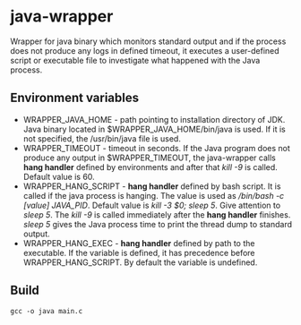 # java-wrapper
Wrapper for java binary which monitors standard output and if the process does not produce any logs in defined timeout, it executes a user-defined script or executable file to investigate what happened with the Java process.

## Environment variables
* WRAPPER\_JAVA\_HOME - path pointing to installation directory of JDK. Java binary located in $WRAPPER\_JAVA\_HOME/bin/java is used. If it is not specified, the /usr/bin/java file is used.
* WRAPPER\_TIMEOUT - timeout in seconds. If the Java program does not produce any output in $WRAPPER\_TIMEOUT, the java-wrapper calls **hang handler** defined by environments and after that *kill -9* is called. Default value is 60.
* WRAPPER_HANG_SCRIPT - **hang handler** defined by bash script. It is called if the java process is hanging. The value is used as */bin/bash -c [value] JAVA_PID*. Default value is *kill -3 $0; sleep 5*. Give attention to *sleep 5*. The *kill -9* is called immediately after the **hang handler** finishes. *sleep 5* gives the Java process time to print the thread dump to standard output.
* WRAPPER_HANG_EXEC - **hang handler** defined by path to the executable. If the variable is defined, it has precedence before WRAPPER_HANG_SCRIPT. By default the variable is undefined.

## Build
```
gcc -o java main.c
```
